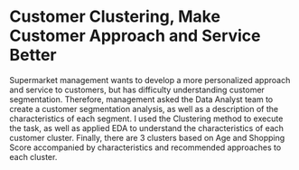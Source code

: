 # Customer Clustering, Make Customer Approach and Service Better
Supermarket management wants to develop a more personalized approach and service to customers, but has difficulty understanding customer segmentation. Therefore, management asked the Data Analyst team to create a customer segmentation analysis, as well as a description of the characteristics of each segment. I used the Clustering method to execute the task, as well as applied EDA to understand the characteristics of each customer cluster. Finally, there are 3 clusters based on Age and Shopping Score accompanied by characteristics and recommended approaches to each cluster.
